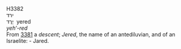 <body>
  <p>H3382<br>  ירד  <br> יֶרֶד  ‎  yered  <br><i>yeh‘-red </i><br>From <a href="h3381.htm">3381</a>  a <i>descent</i>; <i>Jered</i>, the name of an antediluvian, and of an Israelite: - Jared.<br></p>
 </body>